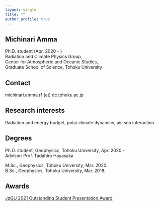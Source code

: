 ```yaml
---
layout: single
title: ""
author_profile: true
---
```


## Michinari Amma
Ph.D. student (Apr. 2020 - )  
Radiation and Climate Physics Group,  
Center for Atmospheric and Oceanic Studies,  
Graduate School of Science, Tohoku University


## Contact
michinari.amma.r1  (at)  dc.tohoku.ac.jp

## Research interests
Radiation and energy budget, polar climate dynamics, air-sea interaction

## Degrees
Ph.D. student, Geophysics, Tohoku University, Apr. 2020 -  
  Advisor: Prof. Tadahiro Hayasaka

M.Sc., Geophysics, Tohoku University, Mar. 2020.    
B.Sc., Geophysics, Tohoku University, Mar. 2018.

## Awards
<a href="https://www.jpgu.org/en/ospa/2021meeting/#sectionA">JpGU 2021 Outstanding Student Presentation Award</a>
